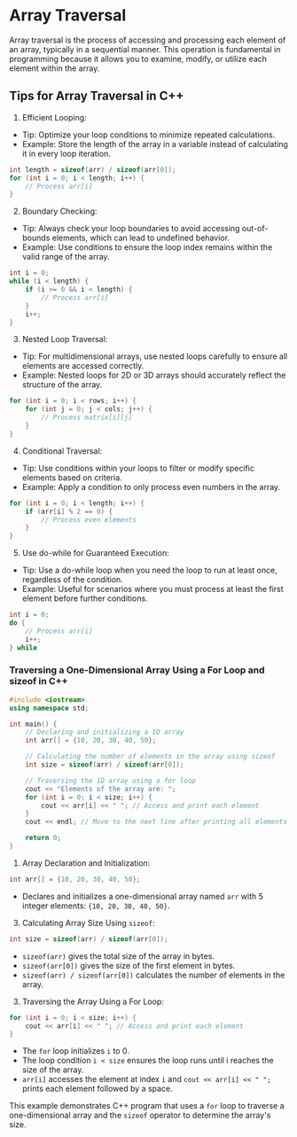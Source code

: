 # Array Traversal
Array traversal is the process of accessing and processing each element of an array, typically in a sequential manner. This operation is fundamental in programming because it allows you to examine, modify, or utilize each element within the array.

## Tips for Array Traversal in C++
1. Efficient Looping:
- Tip: Optimize your loop conditions to minimize repeated calculations.
- Example: Store the length of the array in a variable instead of calculating it in every loop iteration.
```cpp
int length = sizeof(arr) / sizeof(arr[0]);
for (int i = 0; i < length; i++) {
    // Process arr[i]
}
```
2. Boundary Checking:
- Tip: Always check your loop boundaries to avoid accessing out-of-bounds elements, which can lead to undefined behavior.
- Example: Use conditions to ensure the loop index remains within the valid range of the array.
```cpp
int i = 0;
while (i < length) {
    if (i >= 0 && i < length) {
        // Process arr[i]
    }
    i++;
}
```
3. Nested Loop Traversal:
- Tip: For multidimensional arrays, use nested loops carefully to ensure all elements are accessed correctly.
- Example: Nested loops for 2D or 3D arrays should accurately reflect the structure of the array.
```cpp
for (int i = 0; i < rows; i++) {
    for (int j = 0; j < cols; j++) {
        // Process matrix[i][j]
    }
}
```
4. Conditional Traversal:
- Tip: Use conditions within your loops to filter or modify specific elements based on criteria.
- Example: Apply a condition to only process even numbers in the array.
```cpp
for (int i = 0; i < length; i++) {
    if (arr[i] % 2 == 0) {
        // Process even elements
    }
}
```
5. Use do-while for Guaranteed Execution:
- Tip: Use a do-while loop when you need the loop to run at least once, regardless of the condition.
- Example: Useful for scenarios where you must process at least the first element before further conditions.
```cpp
int i = 0;
do {
    // Process arr[i]
    i++;
} while
```
### Traversing a One-Dimensional Array Using a For Loop and sizeof in C++
```cpp
#include <iostream>
using namespace std;

int main() {
    // Declaring and initializing a 1D array
    int arr[] = {10, 20, 30, 40, 50};

    // Calculating the number of elements in the array using sizeof
    int size = sizeof(arr) / sizeof(arr[0]);

    // Traversing the 1D array using a for loop
    cout << "Elements of the array are: ";
    for (int i = 0; i < size; i++) {
        cout << arr[i] << " "; // Access and print each element
    }
    cout << endl; // Move to the next line after printing all elements

    return 0;
}
```
1. Array Declaration and Initialization:
```cpp
int arr[] = {10, 20, 30, 40, 50};
```
- Declares and initializes a one-dimensional array named `arr` with 5 integer elements: `{10, 20, 30, 40, 50}`.
3. Calculating Array Size Using `sizeof`:
```cpp
int size = sizeof(arr) / sizeof(arr[0]);
```
- `sizeof(arr)` gives the total size of the array in bytes.
- `sizeof(arr[0])` gives the size of the first element in bytes.
- `sizeof(arr) / sizeof(arr[0])` calculates the number of elements in the array.

3. Traversing the Array Using a For Loop:
```cpp
for (int i = 0; i < size; i++) {
    cout << arr[i] << " "; // Access and print each element
}
```
- The `for` loop initializes `i` to 0.
- The loop condition `i < size` ensures the loop runs until i reaches the size of the array.
- `arr[i]` accesses the element at index `i` and `cout << arr[i] << " ";` prints each element followed by a space.

This example demonstrates C++ program that uses a `for` loop to traverse a one-dimensional array and the `sizeof` operator to determine the array's size.
